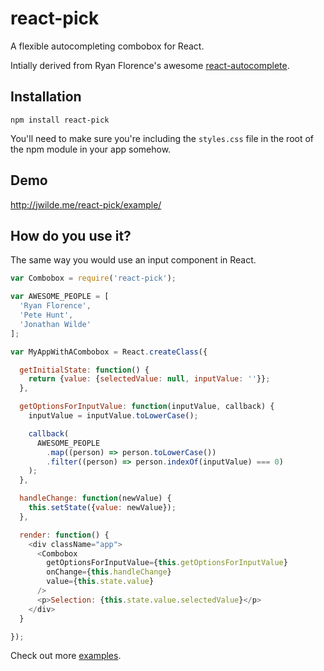 # react-pick

A flexible autocompleting combobox for React. 

Intially derived from Ryan Florence's awesome [react-autocomplete](https://github.com/rackt/react-autocomplete).

## Installation

`npm install react-pick`

You'll need to make sure you're including the `styles.css` file in the root of the npm module in your app somehow.

## Demo

http://jwilde.me/react-pick/example/

## How do you use it?

The same way you would use an input component in React.

```js
var Combobox = require('react-pick');

var AWESOME_PEOPLE = [
  'Ryan Florence',
  'Pete Hunt', 
  'Jonathan Wilde'
];

var MyAppWithACombobox = React.createClass({

  getInitialState: function() {
    return {value: {selectedValue: null, inputValue: ''}};
  },

  getOptionsForInputValue: function(inputValue, callback) {
    inputValue = inputValue.toLowerCase();

    callback(
      AWESOME_PEOPLE
        .map((person) => person.toLowerCase())
        .filter((person) => person.indexOf(inputValue) === 0)
    );
  },

  handleChange: function(newValue) {
    this.setState({value: newValue});
  },

  render: function() {
    <div className="app">
      <Combobox
        getOptionsForInputValue={this.getOptionsForInputValue}
        onChange={this.handleChange}
        value={this.state.value}
      />
      <p>Selection: {this.state.value.selectedValue}</p>
    </div>
  }

});
```

Check out more [examples](https://github.com/hellojwilde/react-pick/tree/master/examples).

